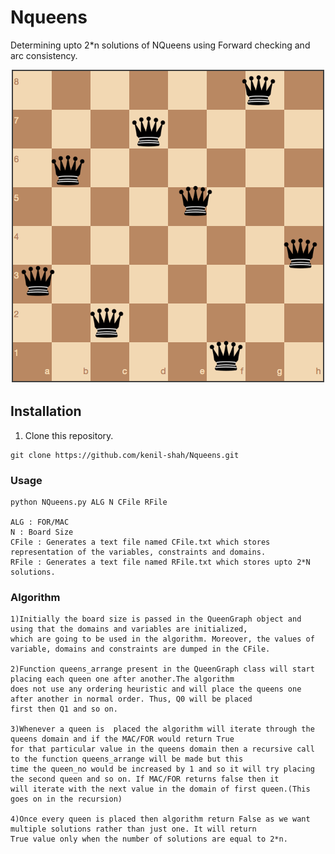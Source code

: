 # Nqueens

Determining upto 2*n solutions of NQueens using Forward checking and arc consistency.

![Alt Text](https://github.com/kenil-shah/Nqueens/blob/master/readme-images/Nqueens.gif)

## Installation

1) Clone this repository.
```
git clone https://github.com/kenil-shah/Nqueens.git
```

### Usage
```
python NQueens.py ALG N CFile RFile

ALG : FOR/MAC
N : Board Size
CFile : Generates a text file named CFile.txt which stores representation of the variables, constraints and domains.
RFile : Generates a text file named RFile.txt which stores upto 2*N solutions.
```

### Algorithm
```
1)Initially the board size is passed in the QueenGraph object and using that the domains and variables are initialized, 
which are going to be used in the algorithm. Moreover, the values of variable, domains and constraints are dumped in the CFile.

2)Function queens_arrange present in the QueenGraph class will start placing each queen one after another.The algorithm 
does not use any ordering heuristic and will place the queens one after another in normal order. Thus, Q0 will be placed
first then Q1 and so on.

3)Whenever a queen is  placed the algorithm will iterate through the queens domain and if the MAC/FOR would return True 
for that particular value in the queens domain then a recursive call to the function queens_arrange will be made but this
time the queen_no would be increased by 1 and so it will try placing the second queen and so on. If MAC/FOR returns false then it
will iterate with the next value in the domain of first queen.(This goes on in the recursion)

4)Once every queen is placed then algorithm return False as we want multiple solutions rather than just one. It will return
True value only when the number of solutions are equal to 2*n.

```
